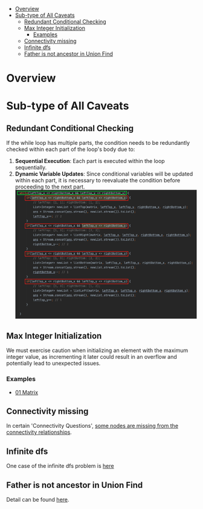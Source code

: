- [Overview](#overview)
- [Sub-type of All Caveats](#sub-type-of-all-caveats)
  - [Redundant Conditional Checking](#redundant-conditional-checking)
  - [Max Integer Initialization](#max-integer-initialization)
    - [Examples](#examples)
  - [Connectivity missing](#connectivity-missing)
  - [Infinite dfs](#infinite-dfs)
  - [Father is not ancestor in Union Find](#father-is-not-ancestor-in-union-find)



# Overview

# Sub-type of All Caveats
## Redundant Conditional Checking
If the while loop has multiple parts, the condition needs to be redundantly checked within each part of the loop's body due to:
   1. **Sequential Execution**: Each part is executed within the loop sequentially.
   2. **Dynamic Variable Updates**: Since conditional variables will be updated within each part, it is necessary to reevaluate the condition before proceeding to the next part.
![Redundant Conditional Checking](static/Redundant_Conditional_Checking.png)

## Max Integer Initialization
We must exercise caution when initializing an element with the maximum integer value, as incrementing it later could result in an overflow and potentially lead to unexpected issues.

### Examples
- [01 Matrix](https://github.com/liushuyu6666/Leetcode_Java/tree/master/src/Zero_One_Matrix)


## Connectivity missing
In certain 'Connectivity Questions', [some nodes are missing from the connectivity relationships](https://github.com/liushuyu6666/Algorithm_Leetcode_JavaScript/tree/master/Number_of_Connected_Components_in_an_Undirected_Graph#connectivity-missing).

## Infinite dfs
One case of the infinite dfs problem is [here](https://github.com/liushuyu6666/Algorithm_Leetcode_JavaScript/tree/master/Number_of_Connected_Components_in_an_Undirected_Graph#infinite-dfs)

## Father is not ancestor in Union Find
Detail can be found [here](https://github.com/liushuyu6666/Algorithm_Leetcode_JavaScript/blob/master/Sentence_Similarity_II/Readme.md#father-is-not-ancestor-in-union-find).


